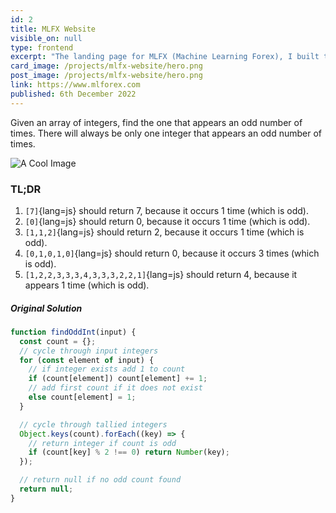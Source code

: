 ```yaml
---
id: 2
title: MLFX Website
visible_on: null
type: frontend
excerpt: "The landing page for MLFX (Machine Learning Forex), I built this from scratch without the use of any templates or inspiration. Not something I would reccommend or do in the future 😂"
card_image: /projects/mlfx-website/hero.png
post_image: /projects/mlfx-website/hero.png
link: https://www.mlforex.com
published: 6th December 2022
---
```


Given an array of integers, find the one that appears an odd number of times.
There will always be only one integer that appears an odd number of times.

![A Cool Image](/projects/frontend/mlfx/hero.png)

### TL;DR

1. `[7]`{lang=js} should return 7, because it occurs 1 time (which is odd).
2. `[0]`{lang=js} should return 0, because it occurs 1 time (which is odd).
3. `[1,1,2]`{lang=js} should return 2, because it occurs 1 time (which is odd).
4. `[0,1,0,1,0]`{lang=js} should return 0, because it occurs 3 times (which is odd).
5. `[1,2,2,3,3,3,4,3,3,3,2,2,1]`{lang=js} should return 4, because it appears 1 time (which is odd).

##### Original Solution

```javascript
function findOddInt(input) {
  const count = {};
  // cycle through input integers
  for (const element of input) {
    // if integer exists add 1 to count
    if (count[element]) count[element] += 1;
    // add first count if it does not exist
    else count[element] = 1;
  }

  // cycle through tallied integers
  Object.keys(count).forEach((key) => {
    // return integer if count is odd
    if (count[key] % 2 !== 0) return Number(key);
  });

  // return null if no odd count found
  return null;
}
```
